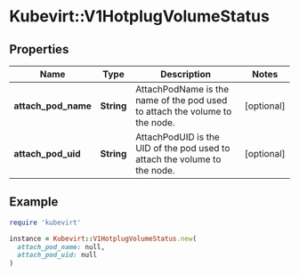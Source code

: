 # Kubevirt::V1HotplugVolumeStatus

## Properties

| Name | Type | Description | Notes |
| ---- | ---- | ----------- | ----- |
| **attach_pod_name** | **String** | AttachPodName is the name of the pod used to attach the volume to the node. | [optional] |
| **attach_pod_uid** | **String** | AttachPodUID is the UID of the pod used to attach the volume to the node. | [optional] |

## Example

```ruby
require 'kubevirt'

instance = Kubevirt::V1HotplugVolumeStatus.new(
  attach_pod_name: null,
  attach_pod_uid: null
)
```

